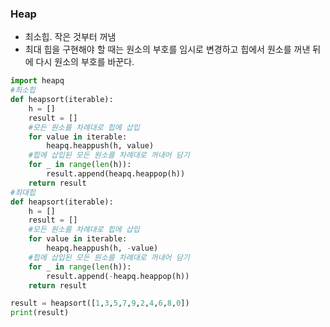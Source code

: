 
### Heap
- 최소힙. 작은 것부터 꺼냄
- 최대 힙을 구현해야 할 때는 원소의 부호를 임시로 변경하고 힙에서 원소를 꺼낸 뒤에 다시 원소의 부호를 바꾼다.
```Python
import heapq
#최소힙
def heapsort(iterable):
    h = []
    result = []
    #모든 원소를 차례대로 힙에 삽입
    for value in iterable:  
        heapq.heappush(h, value)
    #힙에 삽입된 모든 원소를 차례대로 꺼내어 담기
    for _ in range(len(h)):
        result.append(heapq.heappop(h))
    return result
#최대힙
def heapsort(iterable):
    h = []
    result = []
    #모든 원소를 차례대로 힙에 삽입
    for value in iterable:
        heapq.heappush(h, -value)
    #힙에 삽입된 모든 원소를 차례대로 꺼내어 담기
    for _ in range(len(h)):
        result.append(-heapq.heappop(h))
    return result

result = heapsort([1,3,5,7,9,2,4,6,8,0])
print(result)
```
